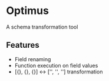 # Optimus
A schema transformation tool


## Features
- Field renaming
- Function execution on field values
- [{}, {}, {}] <-> ['', '', ''] transformation
